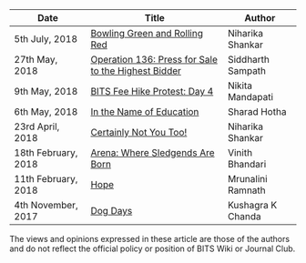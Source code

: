 <!-- TITLE: OpEd -->
<!-- SUBTITLE: Opinion Editorials, or OpEds, published by Journal Club.   -->

<center>

| Date | Title | Author |
| --- | --- | --- |
| 5th July, 2018 | [Bowling Green and Rolling Red]() | Niharika Shankar |
| 27th May, 2018 | [Operation 136: Press for Sale to the Highest Bidder](/news/oped/operation-136-cobrapost-press) | Siddharth Sampath |
| 9th May, 2018 | [BITS Fee Hike Protest: Day 4](/news/oped/day-4-fee-hike-protest) | Nikita Mandapati |
| 6th May, 2018 | [In the Name of Education](/news/oped/name-of-education) | Sharad Hotha |
| 23rd April, 2018 | [Certainly Not You Too!](/news/oped/not-you-too) | Niharika Shankar |
| 18th February, 2018 | [Arena: Where Sledgends Are Born](/news/oped/arena-where-sledgends-are-born) | Vinith Bhandari |
| 11th February, 2018 | [Hope](/news/oped/hope) | Mrunalini Ramnath |
| 4th November, 2017 |  [Dog Days](/news/oped/dog-days) | Kushagra K Chanda |

</center>

The views and opinions expressed in these article are those of the authors and do not reflect the official policy or position of BITS Wiki or Journal Club.